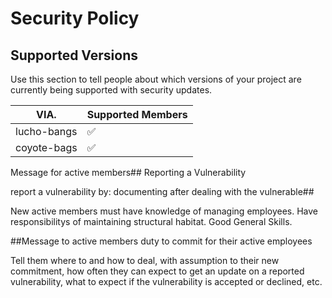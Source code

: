 # Security Policy

## Supported Versions

Use this section to tell people about which versions of your project are
currently being supported with security updates.

| VIA.         | Supported Members  |
| -------      | ------------------ |
| lucho-bangs  | :white_check_mark: |
| coyote-bags  | :white_check_mark: |

Message for active members## Reporting a Vulnerability

report a vulnerability by: documenting after dealing with the vulnerable##

New active members must have knowledge of managing employees.
Have responsibilitys of maintaining structural habitat.
Good General Skills.

##Message to active members duty to commit for their active employees

Tell them where to and how to deal, with assumption to their new commitment, how often they can expect to get an update on a
reported vulnerability, what to expect if the vulnerability is accepted or
declined, etc.
